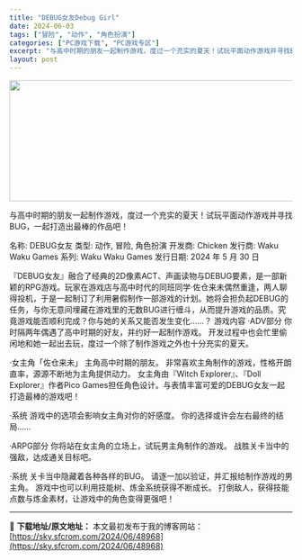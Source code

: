 ```yaml
---
title: "DEBUG女友Debug Girl"
date: 2024-06-03
tags: ["冒险", "动作", "角色扮演"]
categories: ["PC游戏下载", "PC游戏专区"]
excerpt: "与高中时期的朋友一起制作游戏，度过一个充实的夏天！试玩平面动作游戏并寻找BUG，一起打造出最棒的作品吧！ 名称: DEBUG女友 类型: 动作, 冒险, 角色扮演 开发商: Chicken 发行商: Waku Waku Games 系列: Waku Waku Games 发行日期: 2024 年 5&hellip;"
layout: post
---
```


<img class="aligncenter size-full wp-image-48969" src="https://sky.sfcrom.com/wp-content/uploads/2024/06/20240603024023100.webp" alt="" width="660" height="215" />

与高中时期的朋友一起制作游戏，度过一个充实的夏天！试玩平面动作游戏并寻找BUG，一起打造出最棒的作品吧！

名称: DEBUG女友
类型: 动作, 冒险, 角色扮演
开发商: Chicken
发行商: Waku Waku Games
系列: Waku Waku Games
发行日期: 2024 年 5 月 30 日

『DEBUG女友』融合了经典的2D像素ACT、声画读物与DEBUG要素，是一部新颖的RPG游戏。玩家在游戏店与高中时代的同班同学·佐仓来未偶然重逢，两人聊得投机，于是一起制订了利用暑假制作一部游戏的计划。她将会担负起DEBUG的任务，与你无意间埋藏在游戏里的无数BUG进行缠斗，从而提升游戏的品质。究竟游戏能否顺利完成？你与她的关系又能否发生变化……？
游戏内容
·ADV部分
你时隔两年偶遇了高中时期的好友，并约好一起制作游戏。
开发过程中也会忙里偷闲地和她一起出去玩，度过一个除了制作游戏之外也十分充实的夏天。

·女主角「佐仓来未」
主角高中时期的朋友。
非常喜欢主角制作的游戏，性格开朗直率，源源不断地为主角提供动力。
女主角由『Witch Explorer』、『Doll Explorer』作者Pico Games担任角色设计。与表情丰富可爱的DEBUG女友一起打造最棒的游戏吧！

·系统
游戏中的选项会影响女主角对你的好感度。
你的选择或许会左右最终的结局……

·ARPG部分
你将站在女主角的立场上，试玩男主角制作的游戏。
战胜关卡当中的强敌，达成通关目标吧。

·系统
关卡当中隐藏着各种各样的BUG。
请逐一加以验证，并汇报给制作游戏的男主角。
游戏中也可以利用技能树、炼金系统获得不断成长。
打倒敌人，获得技能点数与炼金素材，让游戏中的角色变得更强吧！

---
📖 **下载地址/原文地址：** 本文最初发布于我的博客网站：[https://sky.sfcrom.com/2024/06/48968](https://sky.sfcrom.com/2024/06/48968)
